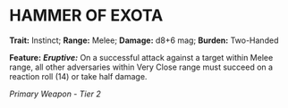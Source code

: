 # HAMMER OF EXOTA

**Trait:** Instinct; **Range:** Melee; **Damage:** d8+6 mag; **Burden:** Two-Handed

**Feature:** ***Eruptive:*** On a successful attack against a target within Melee range, all other adversaries within Very Close range must succeed on a reaction roll (14) or take half damage.

*Primary Weapon - Tier 2*